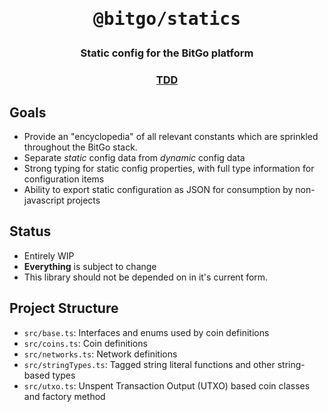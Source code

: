 <h1 align="center">
  <pre>@bitgo/statics</pre>
</h1>
<h3 align="center">
  Static config for the BitGo platform
</h3>

<h3 align="center"><a href="https://docs.google.com/document/d/1NW9D652X_HvR8g6M8gB9vUsRiSwx_s43sLAL-3YzTno/edit#">TDD</a></h3>

## Goals
* Provide an "encyclopedia" of all relevant constants which are sprinkled throughout the BitGo stack.
* Separate *static* config data from *dynamic* config data
* Strong typing for static config properties, with full type information for configuration items
* Ability to export static configuration as JSON for consumption by non-javascript projects

## Status
* Entirely WIP
* __Everything__ is subject to change
* This library should not be depended on in it's current form.

## Project Structure
* `src/base.ts`: Interfaces and enums used by coin definitions
* `src/coins.ts`: Coin definitions
* `src/networks.ts`: Network definitions
* `src/stringTypes.ts`: Tagged string literal functions and other string-based types
* `src/utxo.ts`: Unspent Transaction Output (UTXO) based coin classes and factory method
